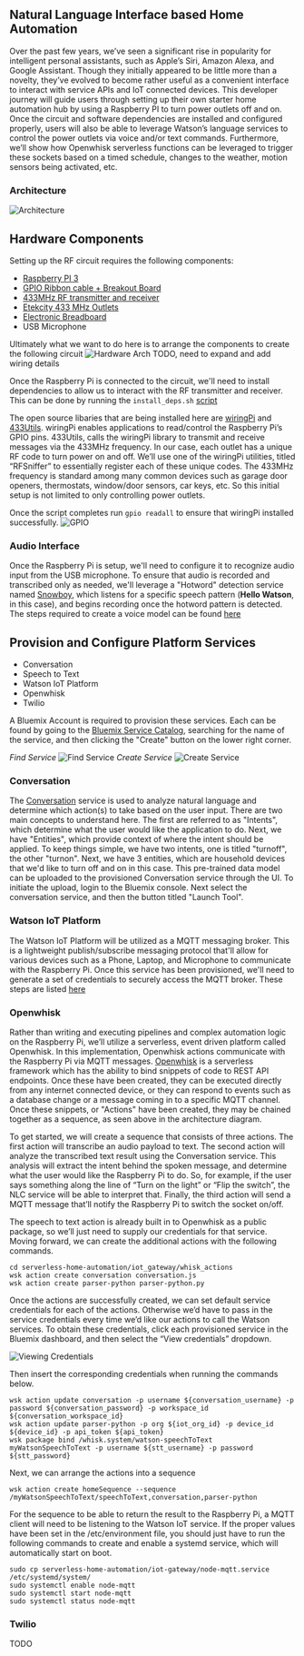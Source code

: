 ## Natural Language Interface based Home Automation
Over the past few years, we’ve seen a significant rise in popularity for intelligent personal assistants, such as Apple’s Siri, Amazon Alexa, and Google Assistant. Though they initially appeared to be little more than a novelty, they’ve evolved to become rather useful as a convenient interface to interact with service APIs and IoT connected devices. This developer journey will guide users through setting up their own starter home automation hub by using a Raspberry PI to turn power outlets off and on. Once the circuit and software dependencies are installed and configured properly, users will also be able to leverage Watson’s language services to control the power outlets via voice and/or text commands. Furthermore, we’ll show how Openwhisk serverless functions can be leveraged to trigger these sockets based on a timed schedule, changes to the weather, motion sensors being activated, etc.

### Architecture
![Architecture](/images/Architecturev2.jpg "Architecture")

## Hardware Components
Setting up the RF circuit requires the following components:
- [Raspberry PI 3](https://www.raspberrypi.org/products/raspberry-pi-3-model-b/)
- [GPIO Ribbon cable + Breakout Board](https://www.adafruit.com/product/914)
- [433MHz RF transmitter and receiver](https://www.amazon.com/SMAKN%C2%AE-433Mhz-Transmitter-Receiver-Arduino/dp/B00M2CUALS)
- [Etekcity 433 MHz Outlets](https://www.amazon.com/Etekcity%C2%AE-Wireless-Control-Switches-included/dp/B00DQELHAE/)
- [Electronic Breadboard](https://www.adafruit.com/product/239)
- USB Microphone

Ultimately what we want to do here is to arrange the components to create the following circuit
![Hardware Arch](/images/hardware_arch.jpeg "Hardware Arch")
TODO, need to expand and add wiring details

Once the Raspberry Pi is connected to the circuit, we'll need to install dependencies to allow us to interact with the RF transmitter and receiver. This can be done by running the `install_deps.sh` [script](#iot-gateway/install_deps.sh)

The open source libaries that are being installed here are [wiringPi](http://wiringpi.com/) and [433Utils](https://github.com/ninjablocks/433Utils). wiringPi enables applications to read/control the Raspberry Pi’s GPIO pins. 433Utils, calls the wiringPi library to transmit and receive messages via the 433MHz frequency. In our case, each outlet has a unique RF code to turn power on and off. We’ll use one of the wiringPi utilities, titled “RFSniffer” to essentially register each of these unique codes. The 433MHz frequency is standard among many common devices such as garage door openers, thermostats, window/door sensors, car keys, etc. So this initial setup is not limited to only controlling power outlets.

Once the script completes run `gpio readall` to ensure that wiringPi installed successfully.
![GPIO](/images/gpio_output.png "GPIO")

### Audio Interface
Once the Raspberry Pi is setup, we'll need to configure it to recognize audio input from the USB microphone. To ensure that audio is recorded and transcribed only as needed, we'll leverage a "Hotword" detection service named [Snowboy](https://snowboy.kitt.ai/), which listens for a specific speech pattern (**Hello Watson**, in this case), and begins recording once the hotword pattern is detected. The steps required to create a voice model can be found [here](http://docs.kitt.ai/snowboy/)

## Provision and Configure Platform Services
- Conversation
- Speech to Text
- Watson IoT Platform
- Openwhisk
- Twilio

A Bluemix Account is required to provision these services. Each can be found by going to the [Bluemix Service Catalog](https://console.ng.bluemix.net/catalog), searching for the name of the service, and then clicking the "Create" button on the lower right corner.

*Find Service*
![Find Service](/images/service_find.png "Find Service")
*Create Service*
![Create Service](/images/service_create.png "Create Service")


### Conversation
The [Conversation](https://www.ibm.com/watson/developercloud/conversation.html) service is used to analyze natural language and determine which action(s) to take based on the user input. There are two main concepts to understand here. The first are referred to as "Intents", which determine what the user would like the application to do. Next, we have "Entities", which provide context of where the intent should be applied. To keep things simple, we have two intents, one is titled "turnoff", the other "turnon". Next, we have 3 entities, which are household devices that we'd like to turn off and on in this case. This pre-trained data model can be uploaded to the provisioned Conversation service through the UI. To initiate the upload, login to the Bluemix console. Next select the conversation service, and then the button titled "Launch Tool".

### Watson IoT Platform
The Watson IoT Platform will be utilized as a MQTT messaging broker. This is a lightweight publish/subscribe messaging protocol that'll allow for various devices such as a Phone, Laptop, and Microphone to communicate with the Raspberry Pi. Once this service has been provisioned, we'll need to generate a set of credentials to securely access the MQTT broker. These steps are listed [here](#iot-gateway/)

### Openwhisk
Rather than writing and executing pipelines and complex automation logic on the Raspberry Pi, we’ll utilize a serverless, event driven platform called Openwhisk. In this implementation, Openwhisk actions communicate with the Raspberry Pi via MQTT messages. [Openwhisk](https://console.ng.bluemix.net/openwhisk) is a serverless framework which has the ability to bind snippets of code to REST API endpoints. Once these have been created, they can be executed directly from any internet connected device, or they can respond to events such as a database change or a message coming in to a specific MQTT channel. Once these snippets, or "Actions" have been created, they may be chained together as a sequence, as seen above in the architecture diagram.

To get started, we will create a sequence that consists of three actions. The first action will transcribe an audio payload to text. The second action will analyze the transcribed text result using the Conversation service. This analysis will extract the intent behind the spoken message, and determine what the user would like the Raspberry Pi to do. So, for example, if the user says something along the line of “Turn on the light” or “Flip the switch”, the NLC service will be able to interpret that. Finally, the third action will send a MQTT message that’ll notify the Raspberry Pi to switch the socket on/off.

The speech to text action is already built in to Openwhisk as a public package, so we’ll just need to supply our credentials for that service. Moving forward, we can create the additional actions with the following commands.

```
cd serverless-home-automation/iot_gateway/whisk_actions
wsk action create conversation conversation.js
wsk action create parser-python parser-python.py
```
Once the actions are successfully created, we can set default service credentials for each of the actions. Otherwise we’d have to pass in the service credentials every time we’d like our actions to call the Watson services. To obtain these credentials, click each provisioned service in the Bluemix dashboard, and then select the “View credentials” dropdown.

![Viewing Credentials](/images/stt_creds.png "Viewing Credentials")

Then insert the corresponding credentials when running the commands below.

```
wsk action update conversation -p username ${conversation_username} -p password ${conversation_password} -p workspace_id ${conversation_workspace_id}
wsk action update parser-python -p org ${iot_org_id} -p device_id ${device_id} -p api_token ${api_token}
wsk package bind /whisk.system/watson-speechToText myWatsonSpeechToText -p username ${stt_username} -p password ${stt_password}
```

Next, we can arrange the actions into a sequence
```
wsk action create homeSequence --sequence /myWatsonSpeechToText/speechToText,conversation,parser-python
```

For the sequence to be able to return the result to the Raspberry Pi, a MQTT client will need to be listening to the Watson IoT service. If the proper values have been set in the /etc/environment file, you should just have to run the following commands to create and enable a systemd service, which will automatically start on boot.

```
sudo cp serverless-home-automation/iot-gateway/node-mqtt.service /etc/systemd/system/
sudo systemctl enable node-mqtt
sudo systemctl start node-mqtt
sudo systemctl status node-mqtt
```

### Twilio
TODO
